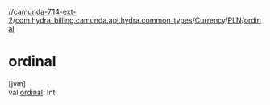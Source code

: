 //[camunda-7.14-ext-2](../../../../index.md)/[com.hydra_billing.camunda.api.hydra.common_types](../../index.md)/[Currency](../index.md)/[PLN](index.md)/[ordinal](ordinal.md)

# ordinal

[jvm]\
val [ordinal](ordinal.md): Int
